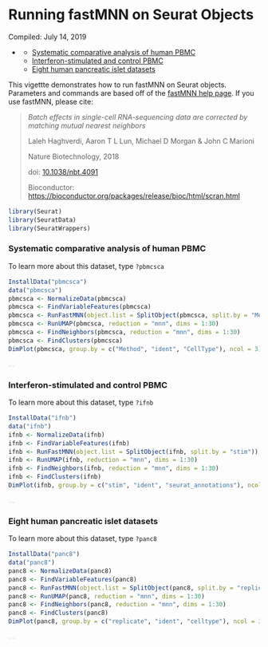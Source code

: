 Running fastMNN on Seurat Objects
================
Compiled: July 14, 2019

-   [](#section)
    -   [Systematic comparative analysis of human PBMC](#systematic-comparative-analysis-of-human-pbmc)
    -   [Interferon-stimulated and control PBMC](#interferon-stimulated-and-control-pbmc)
    -   [Eight human pancreatic islet datasets](#eight-human-pancreatic-islet-datasets)

This vigettte demonstrates how to run fastMNN on Seurat objects. Parameters and commands are based off of the [fastMNN help page](https://rdrr.io/github/LTLA/batchelor/man/fastMNN.html). If you use fastMNN, please cite:

> *Batch effects in single-cell RNA-sequencing data are corrected by matching mutual nearest neighbors*
>
> Laleh Haghverdi, Aaron T L Lun, Michael D Morgan & John C Marioni
>
> Nature Biotechnology, 2018
>
> doi: [10.1038/nbt.4091](https://doi.org/10.1038/nbt.4091)
>
> Bioconductor: <https://bioconductor.org/packages/release/bioc/html/scran.html>

``` r
library(Seurat)
library(SeuratData)
library(SeuratWrappers)
```

### Systematic comparative analysis of human PBMC

To learn more about this dataset, type `?pbmcsca`

``` r
InstallData("pbmcsca")
data("pbmcsca")
pbmcsca <- NormalizeData(pbmcsca)
pbmcsca <- FindVariableFeatures(pbmcsca)
pbmcsca <- RunFastMNN(object.list = SplitObject(pbmcsca, split.by = "Method"))
pbmcsca <- RunUMAP(pbmcsca, reduction = "mnn", dims = 1:30)
pbmcsca <- FindNeighbors(pbmcsca, reduction = "mnn", dims = 1:30)
pbmcsca <- FindClusters(pbmcsca)
DimPlot(pbmcsca, group.by = c("Method", "ident", "CellType"), ncol = 3)
```

<img src="fast_mnn_files/figure-markdown_github/pbmcsca-1.png" height="4" />

### Interferon-stimulated and control PBMC

To learn more about this dataset, type `?ifnb`

``` r
InstallData("ifnb")
data("ifnb")
ifnb <- NormalizeData(ifnb)
ifnb <- FindVariableFeatures(ifnb)
ifnb <- RunFastMNN(object.list = SplitObject(ifnb, split.by = "stim"))
ifnb <- RunUMAP(ifnb, reduction = "mnn", dims = 1:30)
ifnb <- FindNeighbors(ifnb, reduction = "mnn", dims = 1:30)
ifnb <- FindClusters(ifnb)
DimPlot(ifnb, group.by = c("stim", "ident", "seurat_annotations"), ncol = 3)
```

<img src="fast_mnn_files/figure-markdown_github/ifnb_stim-1.png" height="4" />

### Eight human pancreatic islet datasets

To learn more about this dataset, type `?panc8`

``` r
InstallData("panc8")
data("panc8")
panc8 <- NormalizeData(panc8)
panc8 <- FindVariableFeatures(panc8)
panc8 <- RunFastMNN(object.list = SplitObject(panc8, split.by = "replicate"))
panc8 <- RunUMAP(panc8, reduction = "mnn", dims = 1:30)
panc8 <- FindNeighbors(panc8, reduction = "mnn", dims = 1:30)
panc8 <- FindClusters(panc8)
DimPlot(panc8, group.by = c("replicate", "ident", "celltype"), ncol = 3)
```

<img src="fast_mnn_files/figure-markdown_github/pancreas-1.png" height="4" />
